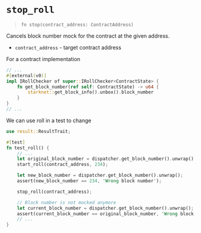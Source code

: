 # `stop_roll`

> `fn stop(contract_address: ContractAddress)`

Cancels block number mock for the contract at the given address.

- `contract_address` - target contract address


For a contract implementation
```rust
// ...
#[external(v0)]
impl IRollChecker of super::IRollChecker<ContractState> {
    fn get_block_number(ref self: ContractState) -> u64 {
        starknet::get_block_info().unbox().block_number
    }
}
// ...
```

We can use roll in a test to change 
```rust
use result::ResultTrait;

#[test]
fn test_roll() {
    // ...
    let original_block_number = dispatcher.get_block_number().unwrap();
    start_roll(contract_address, 234);

    let new_block_number = dispatcher.get_block_number().unwrap();
    assert(new_block_number == 234, 'Wrong block number');

    stop_roll(contract_address);

    // Block number is not mocked anymore
    let current_block_number = dispatcher.get_block_number().unwrap();
    assert(current_block_number == original_block_number, 'Wrong block number');
    // ...
}
```

